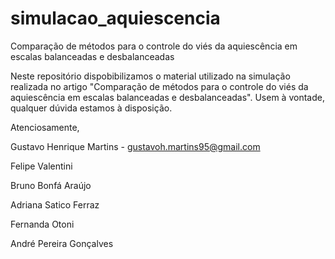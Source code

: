 # simulacao_aquiescencia
Comparação de métodos para o controle do viés da aquiescência em escalas balanceadas e desbalanceadas

Neste repositório dispobibilizamos o material utilizado na simulação realizada no artigo "Comparação de métodos para o controle do viés da aquiescência em escalas balanceadas e desbalanceadas". Usem à vontade, qualquer dúvida estamos à disposição.

Atenciosamente,

Gustavo Henrique Martins - gustavoh.martins95@gmail.com

Felipe Valentini 

Bruno Bonfá Araújo 

Adriana Satico Ferraz 

Fernanda Otoni 

André Pereira Gonçalves 
